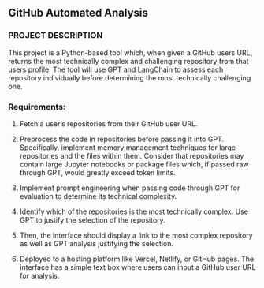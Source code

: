 ## GitHub Automated Analysis

### PROJECT DESCRIPTION
This project is a Python-based tool which, when given a GitHub users URL, 
returns the most technically complex and challenging repository from that users profile. 
The tool will use GPT and LangChain to assess each repository individually before determining 
the most technically challenging one. 

### Requirements: 

1. Fetch a user’s repositories from their GitHub user URL. 

2. Preprocess the code in repositories before passing it into GPT. Specifically, implement memory 
management techniques for large repositories and the files within them. Consider that repositories 
may contain large Jupyter notebooks or package files which, if passed raw through GPT, would 
greatly exceed token limits. 

3. Implement prompt engineering when passing code through GPT for evaluation to determine its 
technical complexity. 

4. Identify which of the repositories is the most technically complex. Use GPT to justify the 
selection of the repository. 

5.  Then, the interface should display a link to the most complex repository as well as GPT analysis 
justifying the selection. 

6. Deployed to a hosting platform like Vercel, Netlify, or GitHub pages. The interface 
has a simple text box where users can input a GitHub user URL for analysis.
